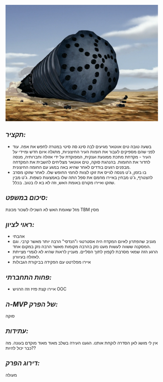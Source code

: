 ![](images/213.png "213")
## *תקציר:*
- בשעה טובה טים אווטאר מגיעים לבה סינג סה סיטי במטרה לחפש את אפה. עוד לפני שהם מספיקים לעבור את חומות העיר החיצוניות, מתגלה איום חדש ומיידי על העיר - מקדחת מתכת ממונעת וענקית, המפוקדת על ידי אזולה וחברותיה, מנסה לחדור את החומות. בהנהגת סוקה, טים אווטאר מצליחים להשבית את המקדחה מבפנים רגעים בודדים לאחר שהיא באה במגע עם החומה החיצונית.
- בו בזמן, ג'ט מנסה לגייס את זוקו לצוות לוחמי החופש שלו. לאחר שזוקו מסרב להצטרף, ג'ט מבחין באיירו מחמם את ספל התה שלו באמצעות כשפות. ג'ט מבין שזוקו ואיירו מקורם באומת האש, וזה לא בא לו בטוב. בכלל. 

## *סיכום במשפט:*  
מזל שאומת האש לא השכילו לשכור מכונת TBM מסין

## *ראוי לציון:*
- אהבתי
- מגניב שהפתרון לאיום המקדח היה אסטרטגי ו"הנדסי" הרבה יותר מאשר קרבי. וגם המסקנה ששווה לעשות מעט נזק בהרבה מקומות מאשר הרבה נזק במקום אחד.
- הרגע הזה שמאי מסרבת לקפוץ לתוך הסליים. מעניין לראות שהיא לא לגמרי מצייתת לאזולה בעיוורון.
- איירו מפלרטט עם הפקידה בביקורת הגבולות

## *פחות התחברתי:*
- איירו קצת פזיז וזה הרגיש OOC

## *ה-MVP של הפרק:* 
סוקה

## *עתידות:*
אין לי מושג לאן הסדרה לוקחת אותנו. הגענו העירה בשלב מאוד מאוד מוקדם בעונה. מה כבר יכול להיות??

## *דירוג הפרק:*  
מעולה